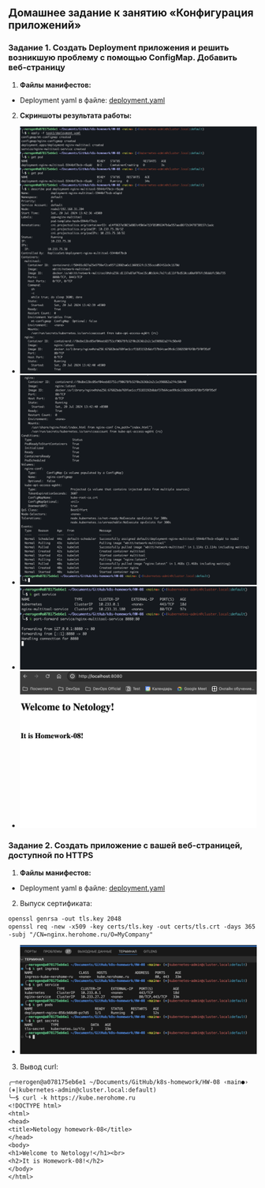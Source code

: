 ## Домашнее задание к занятию «Конфигурация приложений»
### Задание 1. Создать Deployment приложения и решить возникшую проблему с помощью ConfigMap. Добавить веб-страницу
1. **Файлы манифестов:**
- Deployment  yaml в файлe: [deployment.yaml](./task1/deployment.yaml)

2. **Скриншоты результата работы:**
- ![screen](./task1/task1.0.png "screen")
- ![screen](./task1/task1.1.png "screen")
- ![screen](./task1/task1.2.png "screen")
- ![screen](./task1/task1.3.png "screen")

### Задание 2. Создать приложение с вашей веб-страницей, доступной по HTTPS
1. **Файлы манифестов:**
- Deployment  yaml в файлe: [deployment.yaml](./task2/deployment.yaml)
2. Выпуск сертификата:
```
openssl genrsa -out tls.key 2048
openssl req -new -x509 -key certs/tls.key -out certs/tls.crt -days 365 -subj "/CN=nginx.herohome.ru/O=MyCompany"
```
- ![screen](./task2/task2.1.png "screen")
3. Вывод curl:
```
╭─nerogen@a078175eb6e1 ~/Documents/GitHub/k8s-homework/HW-08 ‹main●› (⎈|kubernetes-admin@cluster.local:default)
╰─$ curl -k https://kube.nerohome.ru
<!DOCTYPE html>
<html>
<head>
<title>Netology homework-08</title>
</head>
<body>
<h1>Welcome to Netology!</h1><br>
<h2>It is Homework-08!</h2>
</body>
</html>
```
